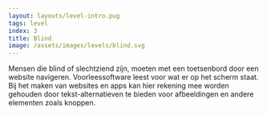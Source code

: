 ```yaml
---
layout: layouts/level-intro.pug
tags: level
index: 3
title: Blind
image: /assets/images/levels/blind.svg
---
```


Mensen die blind of slechtziend zijn, moeten met een toetsenbord door een website navigeren. Voorleessoftware leest voor wat er op het scherm staat. Bij het maken van websites en apps kan hier rekening mee worden gehouden door tekst-alternatieven te bieden voor afbeeldingen en andere elementen zoals knoppen.